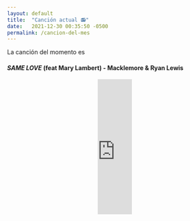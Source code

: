 ```yaml
---
layout: default
title:  "Canción actual 📻"
date:   2021-12-30 00:35:50 -0500
permalink: /cancion-del-mes
---
```


La canción del momento es
#### *SAME LOVE* (feat Mary Lambert) - Macklemore & Ryan Lewis
<center>

<iframe width="80" height="315" src="https://www.youtube.com/embed/hlVBg7_08n0" title="YouTube video player" frameborder="0" allow="accelerometer; autoplay; clipboard-write; encrypted-media; gyroscope; picture-in-picture" allowfullscreen></iframe>

</center>
